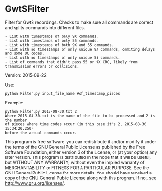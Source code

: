 # GwtSFilter

Filter for GwtS recordings. Checks to make sure all commands are correct and
splits commands into different files.

    - List with timestamps of only 9X commands.
    - List with timestamps of only 55 commands.
    - List with timestamps of both 9X and 55 commands.
    - List with no timestamps of only unique 9X commands, ommiting delays and some 0C codes.
    - List with no timestamps of only unique 55 commands.
    - List of commands that didn't pass 55 or 9X CRC, likely from transmission errors or collisions.

Version: 2015-09-22

Use:

    python Filter.py input_file_name #of_timestamp_pieces

Example:

    python Filter.py 2015-08-30.txt 2
    Where 2015-08-30.txt is the name of the file to be processed and 2 is the number
    of pieces where time codes occur (in this case it's 2, 2015-08-30 15:34:20.250)
    before the actual commands occur.



This program is free software: you can redistribute it and/or modify
it under the terms of the GNU General Public License as published by
the Free Software Foundation, either version 3 of the License, or
(at your option) any later version.
This program is distributed in the hope that it will be useful,
but WITHOUT ANY WARRANTY; without even the implied warranty of
MERCHANTABILITY or FITNESS FOR A PARTICULAR PURPOSE.  See the
GNU General Public License for more details.
You should have received a copy of the GNU General Public License
along with this program.  If not, see <http://www.gnu.org/licenses/>.
